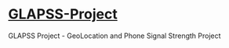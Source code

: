 <h1><a href="http://glapss-project.justforyou.com.pl/#">GLAPSS-Project</a></h1>

<p>GLAPSS Project - GeoLocation and Phone Signal Strength Project</p>
